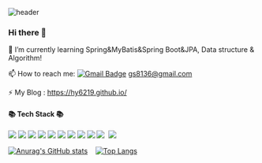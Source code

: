 ![header](https://capsule-render.vercel.app/api?type=wave&color=gradient&fontColor=ffffff&height=300&section=header&text=Jisoo%20Jeong&fontSize=70&animation=twinkling)

### Hi there 👋


🌱 I’m currently learning Spring&MyBatis&Spring Boot&JPA, Data structure & Algorithm!

📫 How to reach me:   [![Gmail Badge](https://img.shields.io/badge/Gmail-d14836?style=flat-square&logo=Gmail&logoColor=white&link=mailto:gs8136@gmail.com)](mailto:gs8136@gmail.com)  gs8136@gmail.com

⚡ My Blog : https://hy6219.github.io/


#### 📚 Tech Stack 📚

<img src="https://img.shields.io/badge/oracle-F80000?style=for-the-badge&logo=oracle&logoColor=white"/>&nbsp;<img src="https://img.shields.io/badge/JAVA-007396?style=for-the-badge&logo=java&logoColor=white"/>&nbsp;<img src="https://img.shields.io/badge/javascript-F7DF1E?style=for-the-badge&logo=javascript&logoColor=black"/>
<img src="https://img.shields.io/badge/jquery-0769AD?style=for-the-badge&logo=jquery&logoColor=white"/>&nbsp;<img src="https://img.shields.io/badge/html-E34F26?style=for-the-badge&logo=html5&logoColor=white"/>&nbsp;<img src="https://img.shields.io/badge/css-1572B6?style=for-the-badge&logo=css3&logoColor=white">
<img src="https://img.shields.io/badge/Spring Boot-6DB33F?style=for-the-badge&logo=Spring Boot&logoColor=white"/>&nbsp;<img src="https://img.shields.io/badge/Gradle-02303A?style=for-the-badge&logo=Gradle&logoColor=white"/>&nbsp;<img src="https://img.shields.io/badge/Spring-6DB33F?style=for-the-badge&logo=Spring&logoColor=white"/>&nbsp;<img src="https://img.shields.io/badge/apache tomcat-F8DC75?style=for-the-badge&logo=apachetomcat&logoColor=white"/>&nbsp;
<img src="https://img.shields.io/badge/JUnit5-25A162?style=for-the-badge&logo=JUnit5&logoColor=white"/>

[![Anurag's GitHub stats](https://github-readme-stats.vercel.app/api?username=hy6219&theme=cobalt&animation=fadeIn)](https://github.com/hy6219/github-readme-stats)&nbsp;&nbsp;&nbsp;
[![Top Langs](https://github-readme-stats.vercel.app/api/top-langs/?username=hy6219&layout=compact&theme=cobalt&animation=fadeIn)](https://github.com/hy6219/github-readme-stats)
